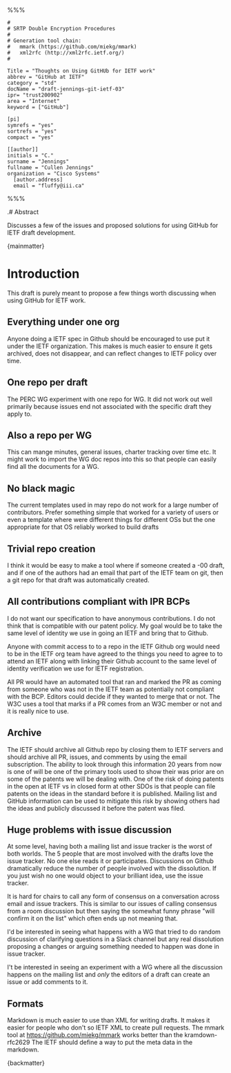 %%%

    #
    # SRTP Double Encryption Procedures
    #
    # Generation tool chain:
    #   mmark (https://github.com/miekg/mmark)
    #   xml2rfc (http://xml2rfc.ietf.org/)
    #

    Title = "Thoughts on Using GitHUb for IETF work"
    abbrev = "GitHub at IETF"
    category = "std"
    docName = "draft-jennings-git-ietf-03"
    ipr= "trust200902"
    area = "Internet"
    keyword = ["GitHub"]

    [pi]
    symrefs = "yes"
    sortrefs = "yes"
    compact = "yes"

    [[author]]
    initials = "C."
    surname = "Jennings"
    fullname = "Cullen Jennings"
    organization = "Cisco Systems"
      [author.address]
      email = "fluffy@iii.ca"

%%%

.# Abstract


Discusses a few of the issues and proposed solutions for using GitHub for IETF draft development. 


{mainmatter}



# Introduction

This draft is purely meant to propose a few things worth discussing when using GitHub for IETF work.


## Everything under one org

Anyone doing a IETF spec in Github should be encouraged to use put it under the IETF organization. This makes is much easier to ensure it gets archived, does not disappear, and can reflect changes to IETF policy over time.

## One repo per draft

The PERC WG experiment with one repo for WG. It did not work out well primarily because issues end not associated with the specific draft they apply to.

## Also a repo per WG

This can mange minutes, general issues, charter tracking over time etc. It might work to import the WG doc repos into this so that people can easily find all the documents for a WG.

## No black magic

The current templates used in may repo do not work for a large number of contributors. Prefer something simple that worked for a variety of users or even a template where were different things for different OSs but the one appropriate for that OS reliably worked to build drafts

## Trivial repo creation

I think it would be easy to make a tool where if someone created a -00 draft, and if one of the authors had an email that part of the IETF team on git, then a git repo for that draft was automatically created. 

## All contributions compliant with IPR BCPs

I do not want our specification to have anonymous contributions. I do not think that is compatible with our patent policy. My goal would be to take the same level of identity we use in going an IETF and bring that to Github. 

Anyone with commit access to to a repo in the IETF Github org would need to be in the IETF org team have agreed to the things you need to agree to to attend an IETF along with linking their Github account to the same level of identity verification we use for IETF registration.

All PR would have an automated tool that ran and marked the PR as coming from someone who was not in the IETF team as potentially not compliant with the BCP. Editors could decide if they wanted to merge that or not. The W3C uses a tool that marks if a PR comes from an W3C member or not and it is really nice to use. 


## Archive 

The IETF should archive all Github repo by closing them to IETF servers and should archive all PR, issues, and comments by using the email subscription. The ability to look through this information 20 years from now is one of will be one of the primary tools used to show their was prior are on some of the patents we will be dealing with. One of the risk of doing patents in the open at IETF vs in  closed form at other SDOs is that people can file patents on the ideas in the standard before it is published. Mailing list and GitHub information can be used to mitigate this risk by showing others had the ideas and publicly discussed it before the patent was filed. 


## Huge problems with issue discussion

At some level, having both a mailing list and issue tracker is the worst of both worlds. The 5 people that are most involved with the drafts love the issue tracker. No one else reads it or participates. Discussions on Github dramatically reduce the number of people involved with the dissolution. If you just wish no one would object to your brilliant idea, use the issue tracker.

It is hard for chairs to call any form of consensus on a conversation across email and issue trackers. This is similar to our issues of calling consensus from a room discussion but then saying the somewhat funny phrase "will confirm it on the list" which often ends up not meaning that.

I'd be interested in seeing what happens with a WG that tried to do random discussion of clarifying questions in a Slack channel but any real dissolution proposing a changes or arguing something needed to happen was done in issue tracker.

I't be interested in seeing an experiment with a WG where all the discussion happens on the mailing list and *only* the editors of a draft can create an issue or add comments to it.

## Formats

Markdown is much easier to use than XML for writing drafts. It makes it easier for people who don't so IETF XML to create pull requests. The mmark tool at https://github.com/miekg/mmark works better than the kramdown-rfc2629 The IETF should define a way to put the meta data in the markdown. 


{backmatter}

